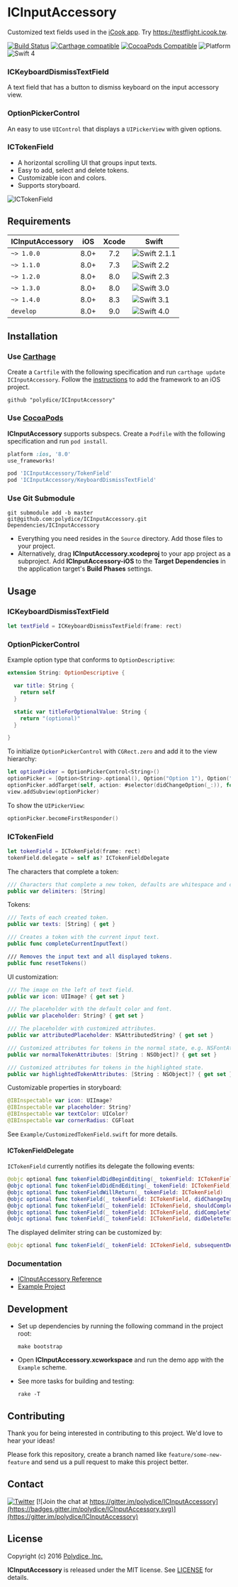 # ICInputAccessory

Customized text fields used in the [iCook app](https://itunes.apple.com/app/id554065086).
Try <https://testflight.icook.tw>.

[![Build Status](https://travis-ci.org/polydice/ICInputAccessory.svg)](https://travis-ci.org/polydice/ICInputAccessory)
[![Carthage compatible](https://img.shields.io/badge/Carthage-compatible-4BC51D.svg)](https://github.com/Carthage/Carthage)
[![CocoaPods Compatible](https://img.shields.io/cocoapods/v/ICInputAccessory.svg)](https://cocoapods.org/pods/ICInputAccessory)
![Platform](https://img.shields.io/cocoapods/p/ICInputAccessory.svg)
![Swift 4](https://img.shields.io/badge/Swift-4.0-orange.svg)

### ICKeyboardDismissTextField

A text field that has a button to dismiss keyboard on the input accessory view.

### OptionPickerControl

An easy to use `UIControl` that displays a `UIPickerView` with given options.

### ICTokenField

* A horizontal scrolling UI that groups input texts.
* Easy to add, select and delete tokens.
* Customizable icon and colors.
* Supports storyboard.

![ICTokenField](https://polydice.github.io/ICInputAccessory/screenshots/ICTokenField.gif)

## Requirements

ICInputAccessory | iOS  | Xcode | Swift
---------------- | :--: | :---: | -----
`~> 1.0.0`       | 8.0+ | 7.2   | ![Swift 2.1.1](https://img.shields.io/badge/Swift-2.1.1-orange.svg)
`~> 1.1.0`       | 8.0+ | 7.3   | ![Swift 2.2](https://img.shields.io/badge/Swift-2.2-orange.svg)
`~> 1.2.0`       | 8.0+ | 8.0   | ![Swift 2.3](https://img.shields.io/badge/Swift-2.3-orange.svg)
`~> 1.3.0`       | 8.0+ | 8.0   | ![Swift 3.0](https://img.shields.io/badge/Swift-3.0-orange.svg)
`~> 1.4.0`       | 8.0+ | 8.3   | ![Swift 3.1](https://img.shields.io/badge/Swift-3.1-orange.svg)
`develop`        | 8.0+ | 9.0   | ![Swift 4.0](https://img.shields.io/badge/Swift-4.0-orange.svg)

## Installation

### Use [Carthage](https://github.com/Carthage/Carthage)

Create a `Cartfile` with the following specification and run `carthage update ICInputAccessory`. Follow the [instructions](https://github.com/Carthage/Carthage#if-youre-building-for-ios) to add the framework to an iOS project.

```
github "polydice/ICInputAccessory"
```

### Use [CocoaPods](http://guides.cocoapods.org/)

**ICInputAccessory** supports subspecs. Create a `Podfile` with the following specification and run `pod install`.

```rb
platform :ios, '8.0'
use_frameworks!

pod 'ICInputAccessory/TokenField'
pod 'ICInputAccessory/KeyboardDismissTextField'
```

### Use Git Submodule

```
git submodule add -b master git@github.com:polydice/ICInputAccessory.git Dependencies/ICInputAccessory
```

* Everything you need resides in the `Source` directory. Add those files to your project.
* Alternatively, drag **ICInputAccessory.xcodeproj** to your app project as a subproject. Add **ICInputAccessory-iOS** to the **Target Dependencies** in the application target's **Build Phases** settings.

## Usage

### ICKeyboardDismissTextField

```swift
let textField = ICKeyboardDismissTextField(frame: rect)
```

### OptionPickerControl

Example option type that conforms to `OptionDescriptive`:

```swift
extension String: OptionDescriptive {

  var title: String {
    return self
  }

  static var titleForOptionalValue: String {
    return "(optional)"
  }

}
```

To initialize `OptionPickerControl` with `CGRect.zero` and add it to the view hierarchy:

```swift
let optionPicker = OptionPickerControl<String>()
optionPicker = [Option<String>.optional(), Option("Option 1"), Option("Option 2")]
optionPicker.addTarget(self, action: #selector(didChangeOption(_:)), for: .valueChanged)
view.addSubview(optionPicker)
```

To show the `UIPickerView`:

```swift
optionPicker.becomeFirstResponder()
```

### ICTokenField

```swift
let tokenField = ICTokenField(frame: rect)
tokenField.delegate = self as? ICTokenFieldDelegate
```

The characters that complete a token:

```swift
/// Characters that complete a new token, defaults are whitespace and commas.
public var delimiters: [String]
```

Tokens:

```swift
/// Texts of each created token.
public var texts: [String] { get }

/// Creates a token with the current input text.
public func completeCurrentInputText()

/// Removes the input text and all displayed tokens.
public func resetTokens()
```

UI customization:

```swift
/// The image on the left of text field.
public var icon: UIImage? { get set }

/// The placeholder with the default color and font.
public var placeholder: String? { get set }

/// The placeholder with customized attributes.
public var attributedPlaceholder: NSAttributedString? { get set }

/// Customized attributes for tokens in the normal state, e.g. NSFontAttributeName and NSForegroundColorAttributeName.
public var normalTokenAttributes: [String : NSObject]? { get set }

/// Customized attributes for tokens in the highlighted state.
public var highlightedTokenAttributes: [String : NSObject]? { get set }
```

Customizable properties in storyboard:

```swift
@IBInspectable var icon: UIImage?
@IBInspectable var placeholder: String?
@IBInspectable var textColor: UIColor?
@IBInspectable var cornerRadius: CGFloat
```

See `Example/CustomizedTokenField.swift` for more details.

#### ICTokenFieldDelegate

`ICTokenField` currently notifies its delegate the following events:

```swift
@objc optional func tokenFieldDidBeginEditing(_ tokenField: ICTokenField)
@objc optional func tokenFieldDidEndEditing(_ tokenField: ICTokenField)
@objc optional func tokenFieldWillReturn(_ tokenField: ICTokenField)
@objc optional func tokenField(_ tokenField: ICTokenField, didChangeInputText text: String)
@objc optional func tokenField(_ tokenField: ICTokenField, shouldCompleteText text: String) -> Bool
@objc optional func tokenField(_ tokenField: ICTokenField, didCompleteText text: String)
@objc optional func tokenField(_ tokenField: ICTokenField, didDeleteText text: String, atIndex index: Int)
```

The displayed delimiter string can be customized by:

```swift
@objc optional func tokenField(_ tokenField: ICTokenField, subsequentDelimiterForCompletedText text: String) -> String
```

### Documentation

* [ICInputAccessory Reference](https://polydice.github.io/ICInputAccessory)
* [Example Project](https://github.com/polydice/ICInputAccessory/tree/develop/Example)

## Development

* Set up dependencies by running the following command in the project root:

  ```
  make bootstrap
  ```

* Open **ICInputAccessory.xcworkspace** and run the demo app with the `Example` scheme.

* See more tasks for building and testing:

  ```
  rake -T
  ```

## Contributing

Thank you for being interested in contributing to this project. We'd love to hear your ideas!

Please fork this repository, create a branch named like `feature/some-new-feature` and send us a pull request to make this project better.

## Contact

[![Twitter](https://img.shields.io/badge/twitter-@polydice-blue.svg?style=flat)](https://twitter.com/polydice)
[![Join the chat at https://gitter.im/polydice/ICInputAccessory](https://badges.gitter.im/polydice/ICInputAccessory.svg)](https://gitter.im/polydice/ICInputAccessory)

## License

Copyright (c) 2016 [Polydice, Inc.](https://polydice.com)

**ICInputAccessory** is released under the MIT license. See [LICENSE](https://github.com/polydice/ICInputAccessory/blob/master/LICENSE) for details.
